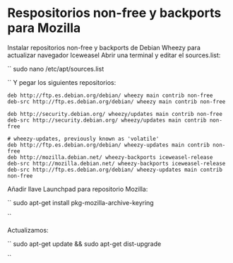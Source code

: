 Respositorios non-free y backports para Mozilla
===============================================

Instalar repositorios non-free y backports de Debian Wheezy para actualizar navegador Iceweasel
Abrir una terminal y editar el sources.list:

``
sudo nano /etc/apt/sources.list

``
Y pegar los siguientes repositorios:

```
deb http://ftp.es.debian.org/debian/ wheezy main contrib non-free
deb-src http://ftp.es.debian.org/debian/ wheezy main contrib non-free

deb http://security.debian.org/ wheezy/updates main contrib non-free
deb-src http://security.debian.org/ wheezy/updates main contrib non-free

# wheezy-updates, previously known as 'volatile'
deb http://ftp.es.debian.org/debian/ wheezy-updates main contrib non-free
deb http://mozilla.debian.net/ wheezy-backports iceweasel-release
deb-src http://mozilla.debian.net/ wheezy-backports iceweasel-release
deb-src http://ftp.es.debian.org/debian/ wheezy-updates main contrib non-free

```

Añadir llave Launchpad para repositorio Mozilla:

``
sudo apt-get install pkg-mozilla-archive-keyring

``

Actualizamos:

``
sudo apt-get update && sudo apt-get dist-upgrade

``
